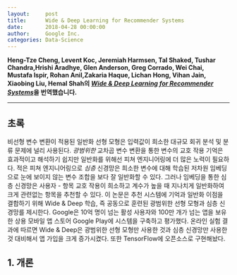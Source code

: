```yaml
---
layout:     post
title:      Wide & Deep Learning for Recommender Systems
date:       2018-04-28 00:00:00
author:     Google Inc.
categories: Data-Science
---  
```

  
  
**Heng-Tze Cheng, Levent Koc, Jeremiah Harmsen, Tal Shaked, Tushar Chandra,Hrishi Aradhye, Glen Anderson, Greg Corrado, Wei Chai, Mustafa Ispir, Rohan Anil,Zakaria Haque, Lichan Hong, Vihan Jain, Xiaobing Liu, Hemal Shah의 [*Wide & Deep Learning for Recommender Systems*](https://arxiv.org/pdf/1606.07792v1.pdf)을 번역했습니다.**
  
  
- - -
  
## 초록
  
비선형 변수 변환이 적용된 일반화 선형 모형은 입력값이 희소한 대규모 회귀 분석 및 분류 문제에 널리 사용된다. *광범위한* 교차곱 변수 변환을 통한 변수의 교호 작용 기억은 효과적이고 해석하기 쉽지만 일반화를 위해선 피쳐 엔지니어링에 더 많은 노력이 필요하다. 적은 피쳐 엔지니어링으로 *심층* 신경망은 희소한 변수에 대해 학습된 저차원 임베딩으로 눈에 보이지 않는 변수 조합을 보다 잘 일반화할 수 있다. 그러나 임베딩을 통한 심층 신경망은 사용자 - 항목 교호 작용이 희소하고 계수가 높을 때 지나치게 일반화하여 크게 관련없는 항목을 추천할 수 있다. 이 논문은 추천 시스템에 기억과 일반화 이점을 결합하기 위해 Wide & Deep 학습, 즉 공동으로 훈련된 광범위한 선형 모형과 심층 신경망를 제시한다. Google은 10억 명이 넘는 활성 사용자와 100만 개가 넘는 앱을 보유한 상용 모바일 앱 스토어 Google Play에 시스템을 구축하고 평가했다. 온라인 실험 결과에 따르면 Wide & Deep은 광범위한 선형 모형만 사용한 것과 심층 신경망만 사용한 것 대비해서 앱 가입을 크게 증가시켰다. 또한 TensorFlow에 오픈소스로 구현해놨다.
  
## 1. 개론
